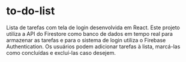 # to-do-list
Lista de tarefas com tela de login desenvolvida em React. Este projeto utiliza a API do Firestore como banco de dados em tempo real para armazenar as tarefas e para o sistema de login utiliza o Firebase Authentication. Os usuários podem adicionar tarefas à lista, marcá-las como concluídas e excluí-las caso desejem.
